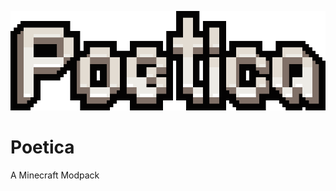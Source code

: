 ![Alt text](https://github.com/Verph/Poetica/blob/master/overrides/resources/mainmenu/textures/Poetica-Wordmark.png?raw=true "Title")
# Poetica
A Minecraft Modpack
